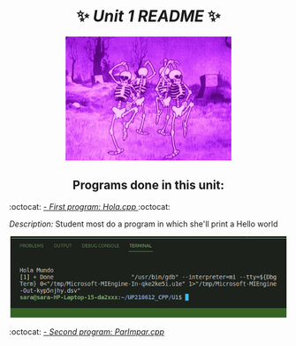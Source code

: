 <div align=center>

# :sparkles: _Unit 1 README_ :sparkles:


<img alt="calavera" src= 'imagenes/calavera.gif'
width='300' />



## Programs done in this unit: </div>

 :octocat: <a href="https://github.com/up210612/UP210612_CPP/blob/main/U1/01_hola.cpp"> - *_First program: Hola.cpp_* </a> :octocat:


_Description:_ Student most do a program in which she'll print a Hello world 


<div align= center> <img alt="ejecution" src= 'imagenes/hola_cpp.png'
width='500' /> </div>


:octocat: <a href="https://github.com/up210612/UP210612_CPP/blob/main/U1/02_parImpar.cpp"> - *_Second program: ParImpar.cpp_* </a>